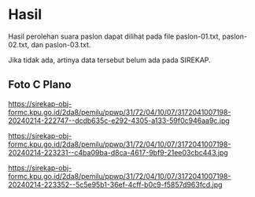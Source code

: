 # Hasil

Hasil perolehan suara paslon dapat dilihat pada file paslon-01.txt, paslon-02.txt, dan paslon-03.txt.

Jika tidak ada, artinya data tersebut belum ada pada SIREKAP.

## Foto C Plano

https://sirekap-obj-formc.kpu.go.id/2da8/pemilu/ppwp/31/72/04/10/07/3172041007198-20240214-222747--dcdb635c-e292-4305-a133-59f0c946aa9c.jpg

https://sirekap-obj-formc.kpu.go.id/2da8/pemilu/ppwp/31/72/04/10/07/3172041007198-20240214-223231--c4ba09ba-d8ca-4617-9bf9-21ee03cbc443.jpg

https://sirekap-obj-formc.kpu.go.id/2da8/pemilu/ppwp/31/72/04/10/07/3172041007198-20240214-223352--5c5e95b1-36ef-4cff-b0c9-f5857d963fcd.jpg

